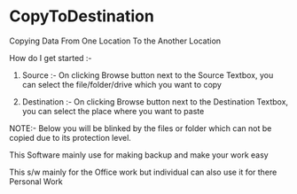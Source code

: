 # CopyToDestination
Copying Data From One Location To the Another Location

How do I get started :-

1) Source :- On clicking Browse button next to the Source Textbox, you can select the file/folder/drive 
			 which you want to copy

2) Destination :- On clicking Browse button next to the Destination Textbox, you can select the place
				  where you want to paste

NOTE:- Below you will be blinked by the files or folder which can not be copied due to its protection level.


This Software mainly use for making backup and make your work easy

This s/w mainly for the Office work but individual can also use it for there Personal Work
